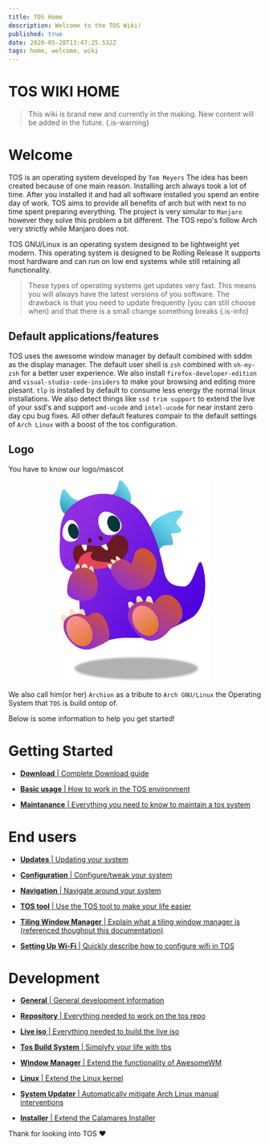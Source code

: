 ```yaml
---
title: TOS Home
description: Welcome to the TOS Wiki!
published: true
date: 2020-05-28T13:47:25.532Z
tags: home, welcome, wiki
---
```


# TOS WIKI HOME
> This wiki is brand new and currently in the making.
> New content will be added in the future.
{.is-warning}


# Welcome
TOS is an operating system developed by `Tom Meyers`
The idea has been created because of one main reason.
Installing arch always took a lot of time.
After you installed it and had all software installed you spend an entire day of work.
TOS aims to provide all benefits of arch but with next to no time spent preparing everything.
The project is very simular to `Manjaro` however they solve this problem a bit different.
The TOS repo's follow Arch very strictly while Manjaro does not.

TOS GNU/Linux is an operating system designed to be lightweight yet modern.
This operating system is designed to be Rolling Release It supports most hardware and can run on low end systems while still retaining all functionality.

> These types of operating systems get updates very fast. This means you will always have the latest versions of you software. The drawback is that you need to update frequently (you can still choose when) and that there is a small change something breaks
{.is-info}

## Default applications/features

TOS uses the awesome window manager by default combined with sddm as the display manager.
The default user shell is `zsh` combined with `oh-my-zsh` for a better user experience.
We also install `firefox-developer-edition` and `visual-studio-code-insiders` to make your browsing and editing more plesant.
`tlp` is installed by default to consume less energy the normal linux installations.
We also detect things like `ssd trim support` to extend the live of your ssd's and support `amd-ucode` and `intel-ucode` for near instant zero day cpu bug fixes.
All other default features compair to the default settings of `Arch Linux` with a boost of the tos configuration.

## Logo

You have to know our logo/mascot

<p align="center">
  <a href="https://github.com/ODEX-TOS">
    <img src="/branding/tos_logo.png" alt="Logo" width="300" height="400">
  </a>
</p>

We also call him(or her) `Archion` as a tribute to `Arch GNU/Linux` the Operating System that `TOS` is build ontop of.

Below is some information to help you get started!

# Getting Started
- [**Download** | Complete Download guide](/start/download)

- [**Basic usage** | How to work in the TOS environment](/start/basics)

- [**Maintanance** | Everything you need to know to maintain a tos system](/start/maintain)


# End users

- [**Updates** | Updating your system](/user/update)

- [**Configuration** | Configure/tweak your system](/user/config)

- [**Navigation** | Navigate around your system](/user/navigate)

- [**TOS tool** | Use the TOS tool to make your life easier](/user/tool)

- [**Tiling Window Manager** | Explain what a tiling window manager is (referenced thoughout this documentation)](/user/tiling)

- [**Setting Up Wi-Fi** | Quickly describe how to configure wifi in TOS](/user/wifi)


# Development

- [**General** | General development information](/dev/general)

- [**Repository** | Everything needed to work on the tos repo](/dev/repo)

- [**Live iso** | Everything needed to build the live iso](/dev/iso)

- [**Tos Build System** | Simplyfy your life with tbs](/dev/tbs)

- [**Window Manager** | Extend the functionality of AwesomeWM](/dev/awesome)

- [**Linux** | Extend the Linux kernel](/dev/linux)

- [**System Updater** | Automatically mitigate Arch Linux manual interventions](/dev/update)

- [**Installer** | Extend the Calamares Installer](/dev/calamares)


Thank for looking into TOS :heart:




